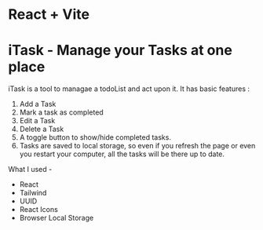# React + Vite
# iTask - Manage your Tasks at one place

iTask is a tool to managae a todoList and act upon it.
It has basic features : 
1. Add a Task
2. Mark a task as completed
3. Edit a Task
4. Delete a Task
5. A toggle button to show/hide completed tasks.
6. Tasks are saved to local storage, so even if you refresh the page or even you restart your computer, all the tasks will be there up to date.

What I used -
* React
* Tailwind
* UUID
* React Icons
* Browser Local Storage 